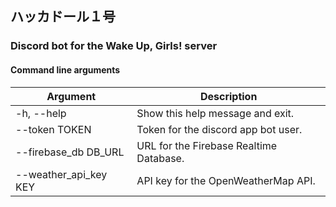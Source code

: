 ## ハッカドール１号
### Discord bot for the Wake Up, Girls! server

#### Command line arguments

  Argument                    | Description
  --------------------------- | -------------------------------------
  -h, --help                  | Show this help message and exit.  
  --token TOKEN               | Token for the discord app bot user.  
  --firebase_db DB_URL        | URL for the Firebase Realtime Database.
  --weather_api_key KEY 	  | API key for the OpenWeatherMap API.
